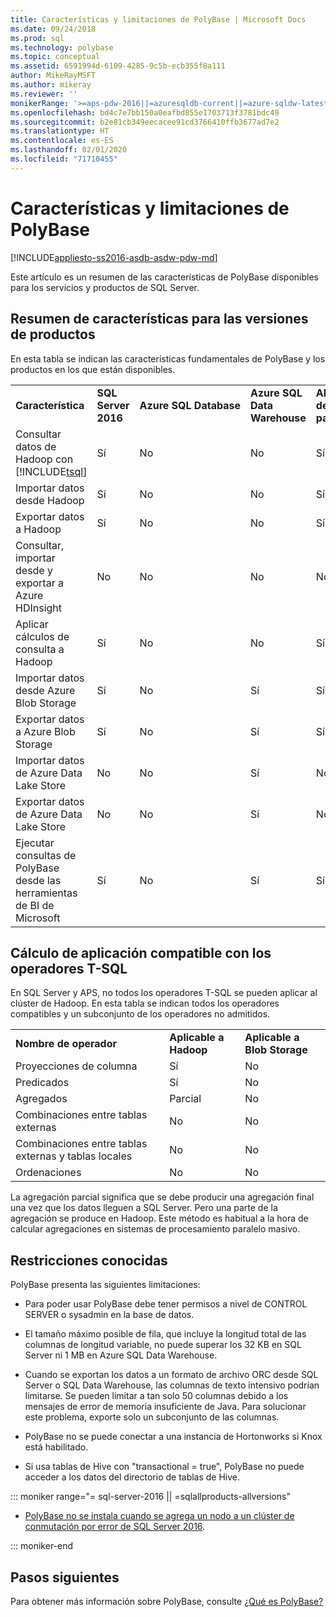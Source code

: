 ```yaml
---
title: Características y limitaciones de PolyBase | Microsoft Docs
ms.date: 09/24/2018
ms.prod: sql
ms.technology: polybase
ms.topic: conceptual
ms.assetid: 6591994d-6109-4285-9c5b-ecb355f8a111
author: MikeRayMSFT
ms.author: mikeray
ms.reviewer: ''
monikerRange: '>=aps-pdw-2016||=azuresqldb-current||=azure-sqldw-latest||>=sql-server-2016||=sqlallproducts-allversions||>=sql-server-linux-2017||=azuresqldb-mi-current'
ms.openlocfilehash: bd4c7e7bb150a0eafbd855e1703713f3781bdc49
ms.sourcegitcommit: b2e81cb349eecacee91cd3766410ffb3677ad7e2
ms.translationtype: HT
ms.contentlocale: es-ES
ms.lasthandoff: 02/01/2020
ms.locfileid: "71710455"
---
```

# <a name="polybase-features-and-limitations"></a>Características y limitaciones de PolyBase

[!INCLUDE[appliesto-ss2016-asdb-asdw-pdw-md](../../includes/tsql-appliesto-ss2016-all-md.md)]

Este artículo es un resumen de las características de PolyBase disponibles para los servicios y productos de SQL Server.  
  
## <a name="feature-summary-for-product-releases"></a>Resumen de características para las versiones de productos

En esta tabla se indican las características fundamentales de PolyBase y los productos en los que están disponibles.  
  
||||||
|-|-|-|-|-|   
|**Característica**|**SQL Server 2016**|**Azure SQL Database**|**Azure SQL Data Warehouse**|**Almacenamiento de datos paralelos**| 
|Consultar datos de Hadoop con [!INCLUDE[tsql](../../includes/tsql-md.md)]|Sí|No|No|Sí|
|Importar datos desde Hadoop|Sí|No|No|Sí|
|Exportar datos a Hadoop  |Sí|No|No| Sí|
|Consultar, importar desde y exportar a Azure HDInsight |No|No|No|No
|Aplicar cálculos de consulta a Hadoop|Sí|No|No|Sí|  
|Importar datos desde Azure Blob Storage|Sí|No|Sí|Sí| 
|Exportar datos a Azure Blob Storage|Sí|No|Sí|Sí|  
|Importar datos de Azure Data Lake Store|No|No|Sí|No|    
|Exportar datos de Azure Data Lake Store|No|No|Sí|No|
|Ejecutar consultas de PolyBase desde las herramientas de BI de Microsoft|Sí|No|Sí|Sí|   

## <a name="pushdown-computation-supported-by-t-sql-operators"></a>Cálculo de aplicación compatible con los operadores T-SQL

En SQL Server y APS, no todos los operadores T-SQL se pueden aplicar al clúster de Hadoop. En esta tabla se indican todos los operadores compatibles y un subconjunto de los operadores no admitidos. 

||||
|-|-|-| 
|**Nombre de operador**|**Aplicable a Hadoop**|**Aplicable a Blob Storage**|
|Proyecciones de columna|Sí|No|
|Predicados|Sí|No|
|Agregados|Parcial|No|
|Combinaciones entre tablas externas|No|No|
|Combinaciones entre tablas externas y tablas locales|No|No|
|Ordenaciones|No|No|

La agregación parcial significa que se debe producir una agregación final una vez que los datos lleguen a SQL Server. Pero una parte de la agregación se produce en Hadoop. Este método es habitual a la hora de calcular agregaciones en sistemas de procesamiento paralelo masivo.  

## <a name="known-limitations"></a>Restricciones conocidas

PolyBase presenta las siguientes limitaciones:

- Para poder usar PolyBase debe tener permisos a nivel de CONTROL SERVER o sysadmin en la base de datos.

- El tamaño máximo posible de fila, que incluye la longitud total de las columnas de longitud variable, no puede superar los 32 KB en SQL Server ni 1 MB en Azure SQL Data Warehouse.

- Cuando se exportan los datos a un formato de archivo ORC desde SQL Server o SQL Data Warehouse, las columnas de texto intensivo podrían limitarse. Se pueden limitar a tan solo 50 columnas debido a los mensajes de error de memoria insuficiente de Java. Para solucionar este problema, exporte solo un subconjunto de las columnas.

- PolyBase no se puede conectar a una instancia de Hortonworks si Knox está habilitado.

- Si usa tablas de Hive con "transactional = true", PolyBase no puede acceder a los datos del directorio de tablas de Hive.

<!--SQL Server 2016-->
::: moniker range="= sql-server-2016 || =sqlallproducts-allversions"

- [PolyBase no se instala cuando se agrega un nodo a un clúster de conmutación por error de SQL Server 2016](https://support.microsoft.com/help/3173087/fix-polybase-feature-doesn-t-install-when-you-add-a-node-to-a-sql-server-2016-failover-cluster).

::: moniker-end

## <a name="next-steps"></a>Pasos siguientes

Para obtener más información sobre PolyBase, consulte [¿Qué es PolyBase?](polybase-guide.md)
